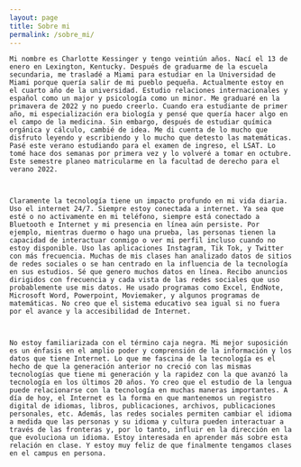 ```yaml
---
layout: page
title: Sobre mi
permalink: /sobre_mi/
---
```

	Mi nombre es Charlotte Kessinger y tengo veintiún años. Nací el 13 de enero en Lexington, Kentucky. Después de graduarme de la escuela secundaria, me trasladé a Miami para estudiar en la Universidad de Miami porque quería salir de mi pueblo pequeña. Actualmente estoy en el cuarto año de la universidad. Estudio relaciones internacionales y español como un major y psicología como un minor. Me graduaré en la primavera de 2022 y no puedo creerlo. Cuando era estudiante de primer año, mi especialización era biología y pensé que quería hacer algo en el campo de la medicina. Sin embargo, después de estudiar química orgánica y cálculo, cambié de idea. Me di cuenta de lo mucho que disfruto leyendo y escribiendo y lo mucho que detesto las matemáticas. Pasé este verano estudiando para el examen de ingreso, el LSAT. Lo tomé hace dos semanas por primera vez y lo volveré a tomar en octubre. Este semestre planeo matricularme en la facultad de derecho para el verano 2022.
	
	
	
	Claramente la tecnología tiene un impacto profundo en mi vida diaria. Uso el internet 24/7. Siempre estoy conectada a internet. Ya sea que esté o no activamente en mi teléfono, siempre está conectado a Bluetooth e Internet y mi presencia en línea aún persiste. Por ejemplo, mientras duermo o hago una prueba, las personas tienen la capacidad de interactuar conmigo o ver mi perfil incluso cuando no estoy disponible. Uso las aplicaciones Instagram, Tik Tok, y Twitter con más frecuencia. Muchas de mis clases han analizado datos de sitios de redes sociales o se han centrado en la influencia de la tecnología en sus estudios. Sé que genero muchos datos en línea. Recibo anuncios dirigidos con frecuencia y cada vista de las redes sociales que uso probablemente use mis datos. He usado programas como Excel, EndNote, Microsoft Word, Powerpoint, Moviemaker, y algunos programas de matemáticas. No creo que el sistema educativo sea igual si no fuera por el avance y la accesibilidad de Internet.
	
	
	
	No estoy familiarizada con el término caja negra. Mi mejor suposición es un énfasis en el amplio poder y comprensión de la información y los datos que tiene Internet. Lo que me fascina de la tecnología es el hecho de que la generación anterior no creció con las mismas tecnologías que tiene mi generación y la rapidez con la que avanzó la tecnología en los últimos 20 años. Yo creo que el estudio de la lengua puede relacionarse con la tecnología en muchas maneras importantes. A día de hoy, el Internet es la forma en que mantenemos un registro digital de idiomas, libros, publicaciones, archivos, publicaciones personales, etc. Además, las redes sociales permiten cambiar el idioma a medida que las personas y su idioma y cultura pueden interactuar a través de las fronteras y, por lo tanto, influir en la dirección en la que evoluciona un idioma. Estoy interesada en aprender más sobre esta relación en clase. Y estoy muy feliz de que finalmente tengamos clases en el campus en persona.
